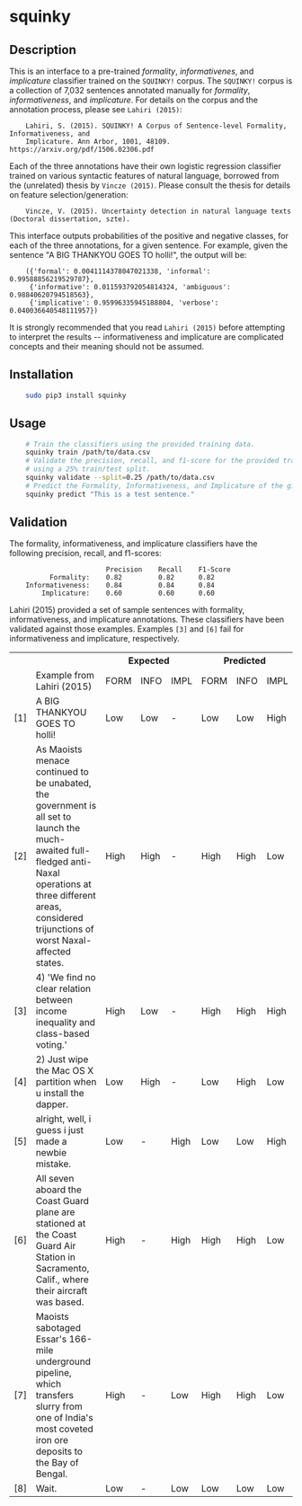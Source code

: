 # squinky

## Description
This is an interface to a pre-trained _formality_, _informativenes_, and _implicature_ classifier trained on the `SQUINKY!` corpus. The `SQUINKY!` corpus is a collection of 7,032 sentences annotated manually for _formality_, _informativeness_, and _implicature_. For details on the corpus and the annotation process, please see `Lahiri (2015)`:

```
    Lahiri, S. (2015). SQUINKY! A Corpus of Sentence-level Formality, Informativeness, and
    Implicature. Ann Arbor, 1001, 48109. https://arxiv.org/pdf/1506.02306.pdf
```
Each of the three annotations have their own logistic regression classifier trained on various syntactic features of natural language, borrowed from the (unrelated) thesis by `Vincze (2015)`. Please consult the thesis for details on feature selection/generation:

```
    Vincze, V. (2015). Uncertainty detection in natural language texts (Doctoral dissertation, szte).
```

This interface outputs probabilities of the positive and negative classes, for each of the three annotations, for a given sentence. For example, given the sentence "A BIG THANKYOU GOES TO holli!", the output will be:

```
    ({'formal': 0.0041114378047021338, 'informal': 0.99588856219529787},
     {'informative': 0.011593792054814324, 'ambiguous': 0.98840620794518563},
     {'implicative': 0.95996335945188804, 'verbose': 0.040036640548111957})
```

It is strongly recommended that you read `Lahiri (2015)` before attempting to interpret the results -- informativeness and implicature are complicated concepts and their meaning should not be assumed.

## Installation

``` bash
    sudo pip3 install squinky
```

## Usage

``` bash
    # Train the classifiers using the provided training data.
    squinky train /path/to/data.csv
    # Validate the precision, recall, and f1-score for the provided training data
    # using a 25% train/test split.
    squinky validate --split=0.25 /path/to/data.csv
    # Predict the Formality, Informativeness, and Implicature of the given sentence.
    squinky predict "This is a test sentence."
```

## Validation

The formality, informativeness, and implicature classifiers have the following precision, recall, and f1-scores:

```
                        Precision    Recall    F1-Score
          Formality:    0.82         0.82      0.82
    Informativeness:    0.84         0.84      0.84
        Implicature:    0.60         0.60      0.60
```

Lahiri (2015) provided a set of sample sentences with formality, informativeness, and implicature annotations. These classifiers have been validated against those examples. Examples `[3]` and `[6]` fail for informativeness and implicature, respectively.

<table>
  <tr>
    <th></th>
    <th></th>
    <th colspan="3">Expected</th>
    <th colspan="3">Predicted</th>
  </tr>
  <tr>
    <td></td>
    <td>Example from Lahiri (2015)</td>
    <td>FORM</td>
    <td>INFO</td>
    <td>IMPL</td>
    <td>FORM</td>
    <td>INFO</td>
    <td>IMPL</td>
  </tr>
  <tr>
    <td>[1]</td>
    <td>A BIG THANKYOU GOES TO holli!</td>
    <td>Low</td>
    <td>Low</td>
    <td>-</td>
    <td>Low</td>
    <td>Low</td>
    <td>High</td>
  </tr>
  <tr>
    <td>[2]</td>
    <td>As Maoists menace continued to be unabated, the government is all set to launch the much-awaited full-fledged anti-Naxal operations at three different areas, considered trijunctions of worst Naxal-affected states.</td>
    <td>High</td>
    <td>High</td>
    <td>-</td>
    <td>High</td>
    <td>High</td>
    <td>Low</td>
  </tr>
  <tr>
    <td>[3]</td>
    <td>4) 'We find no clear relation between income inequality and class-based voting.'</td>
    <td>High</td>
    <td>Low</td>
    <td>-</td>
    <td>High</td>
    <td>High</td>
    <td>High</td>
  </tr>
  <tr>
    <td>[4]</td>
    <td>2) Just wipe the Mac OS X partition when u install the dapper.</td>
    <td>Low</td>
    <td>High</td>
    <td>-</td>
    <td>Low</td>
    <td>High</td>
    <td>Low</td>
  </tr>
  <tr>
    <td>[5]</td>
    <td>alright, well, i guess i just made a newbie mistake.</td>
    <td>Low</td>
    <td>-</td>
    <td>High</td>
    <td>Low</td>
    <td>Low</td>
    <td>High</td>
  </tr>
  <tr>
    <td>[6]</td>
    <td>All seven aboard the Coast Guard plane are stationed at the Coast Guard Air Station in Sacramento, Calif., where their aircraft was based.</td>
    <td>High</td>
    <td>-</td>
    <td>High</td>
    <td>High</td>
    <td>High</td>
    <td>Low</td>
  </tr>
  <tr>
    <td>[7]</td>
    <td>Maoists sabotaged Essar's 166-mile underground pipeline, which transfers slurry from one of India's most coveted iron ore deposits to the Bay of Bengal.</td>
    <td>High</td>
    <td>-</td>
    <td>Low</td>
    <td>High</td>
    <td>High</td>
    <td>Low</td>
  </tr>
  <tr>
    <td>[8]</td>
    <td>Wait.</td>
    <td>Low</td>
    <td>-</td>
    <td>Low</td>
    <td>Low</td>
    <td>Low</td>
    <td>Low</td>
  </tr>
</table>

